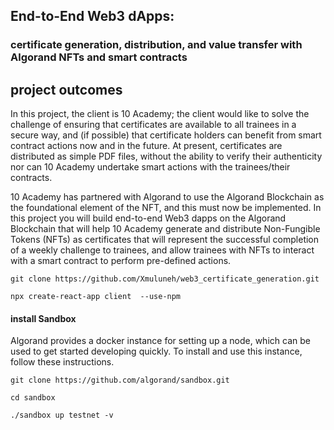 ## End-to-End Web3 dApps:

### certificate generation, distribution, and value transfer with Algorand NFTs and smart contracts

## project outcomes 

In this project, the client is 10 Academy; the client would like to solve the challenge of ensuring that certificates are available to all trainees in a secure way, and (if possible) that certificate holders can benefit from smart contract actions now and in the future. At present, certificates are distributed as simple PDF files, without the ability to verify their authenticity nor can 10 Academy undertake smart actions with the trainees/their contracts.

10 Academy has partnered with Algorand to use the Algorand Blockchain as the foundational element of the NFT, and this must now be implemented. In this project you will build end-to-end Web3 dapps on the Algorand Blockchain that will help 10 Academy generate and distribute Non-Fungible Tokens (NFTs) as certificates that will represent the successful completion of a weekly challenge to trainees, and allow trainees with NFTs to interact with a smart contract to perform pre-defined actions.

`git clone https://github.com/Xmuluneh/web3_certificate_generation.git `

`npx create-react-app client  --use-npm`

#### install Sandbox

Algorand provides a docker instance for setting up a node, which can be used to get started developing quickly. To install and use this instance, follow these instructions.​

`git clone https://github.com/algorand/sandbox.git`

`cd sandbox`

`./sandbox up testnet -v`
